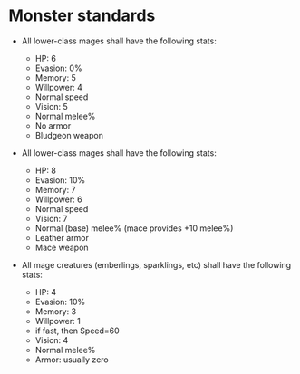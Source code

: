 # Monster standards

- All lower-class mages shall have the following stats:
  - HP: 6
  - Evasion: 0%
  - Memory: 5
  - Willpower: 4
  - Normal speed
  - Vision: 5
  - Normal melee%
  - No armor
  - Bludgeon weapon

- All lower-class mages shall have the following stats:
  - HP: 8
  - Evasion: 10%
  - Memory: 7
  - Willpower: 6
  - Normal speed
  - Vision: 7
  - Normal (base) melee% (mace provides +10 melee%)
  - Leather armor
  - Mace weapon

- All mage creatures (emberlings, sparklings, etc) shall have the following
  stats:
  - HP: 4
  - Evasion: 10%
  - Memory: 3
  - Willpower: 1
  - if fast, then Speed=60
  - Vision: 4
  - Normal melee%
  - Armor: usually zero
